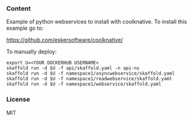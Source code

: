 ### Content

Example of python webservices to install with coolknative. To install this example go to:

https://github.com/eskersoftware/coolknative/


To manually deploy:
```
export U=<YOUR DOCKERHUB USERNAME>
skaffold run -d $U -f api/skaffold.yaml -n api-ns
skaffold run -d $U -f namespace1/asyncwebservice/skaffold.yaml
skaffold run -d $U -f namespace1/readwebservice/skaffold.yaml
skaffold run -d $U -f namespace1/webservice/skaffold.yaml
```

### License

MIT
